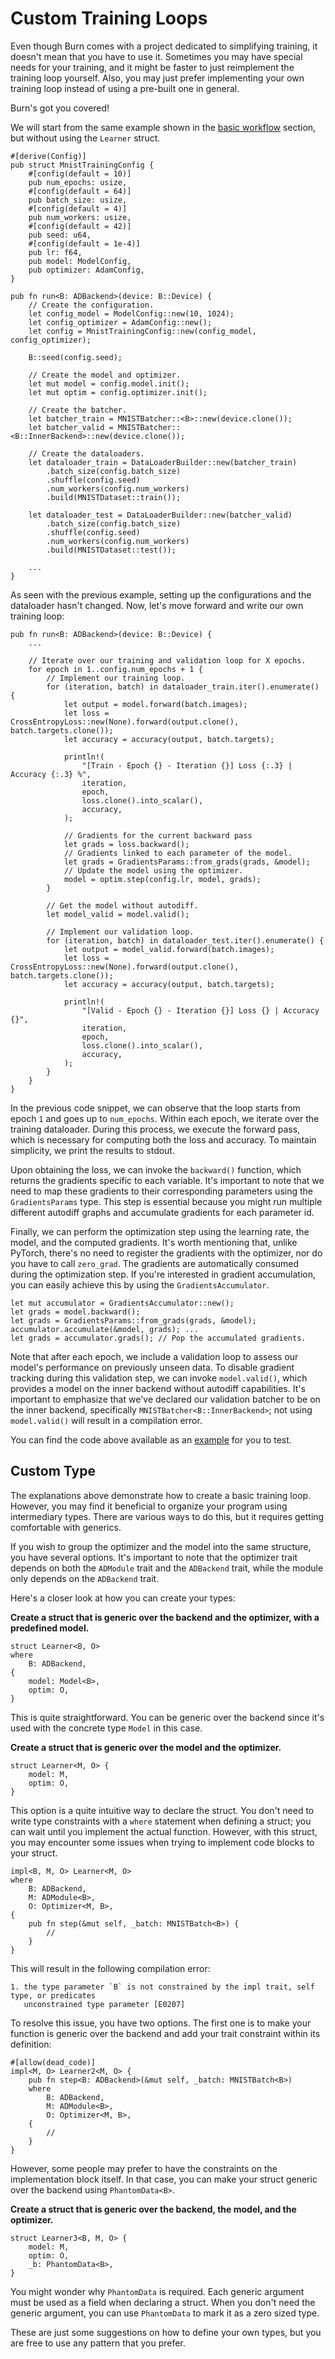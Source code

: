 # Custom Training Loops

Even though Burn comes with a project dedicated to simplifying training, it doesn't mean that you
have to use it. Sometimes you may have special needs for your training, and it might be faster to
just reimplement the training loop yourself. Also, you may just prefer implementing your own
training loop instead of using a pre-built one in general.

Burn's got you covered!

We will start from the same example shown in the [basic workflow](./basic-workflow)
section, but without using the `Learner` struct.

```rust, ignore
#[derive(Config)]
pub struct MnistTrainingConfig {
    #[config(default = 10)]
    pub num_epochs: usize,
    #[config(default = 64)]
    pub batch_size: usize,
    #[config(default = 4)]
    pub num_workers: usize,
    #[config(default = 42)]
    pub seed: u64,
    #[config(default = 1e-4)]
    pub lr: f64,
    pub model: ModelConfig,
    pub optimizer: AdamConfig,
}

pub fn run<B: ADBackend>(device: B::Device) {
    // Create the configuration.
    let config_model = ModelConfig::new(10, 1024);
    let config_optimizer = AdamConfig::new();
    let config = MnistTrainingConfig::new(config_model, config_optimizer);

    B::seed(config.seed);

    // Create the model and optimizer.
    let mut model = config.model.init();
    let mut optim = config.optimizer.init();

    // Create the batcher.
    let batcher_train = MNISTBatcher::<B>::new(device.clone());
    let batcher_valid = MNISTBatcher::<B::InnerBackend>::new(device.clone());

    // Create the dataloaders.
    let dataloader_train = DataLoaderBuilder::new(batcher_train)
        .batch_size(config.batch_size)
        .shuffle(config.seed)
        .num_workers(config.num_workers)
        .build(MNISTDataset::train());

    let dataloader_test = DataLoaderBuilder::new(batcher_valid)
        .batch_size(config.batch_size)
        .shuffle(config.seed)
        .num_workers(config.num_workers)
        .build(MNISTDataset::test());

    ...
}
```

As seen with the previous example, setting up the configurations and the dataloader hasn't changed.
Now, let's move forward and write our own training loop:

```rust, ignore
pub fn run<B: ADBackend>(device: B::Device) {
    ...

    // Iterate over our training and validation loop for X epochs.
    for epoch in 1..config.num_epochs + 1 {
        // Implement our training loop.
        for (iteration, batch) in dataloader_train.iter().enumerate() {
            let output = model.forward(batch.images);
            let loss = CrossEntropyLoss::new(None).forward(output.clone(), batch.targets.clone());
            let accuracy = accuracy(output, batch.targets);

            println!(
                "[Train - Epoch {} - Iteration {}] Loss {:.3} | Accuracy {:.3} %",
                iteration,
                epoch,
                loss.clone().into_scalar(),
                accuracy,
            );

            // Gradients for the current backward pass
            let grads = loss.backward();
            // Gradients linked to each parameter of the model.
            let grads = GradientsParams::from_grads(grads, &model);
            // Update the model using the optimizer.
            model = optim.step(config.lr, model, grads);
        }

        // Get the model without autodiff.
        let model_valid = model.valid();

        // Implement our validation loop.
        for (iteration, batch) in dataloader_test.iter().enumerate() {
            let output = model_valid.forward(batch.images);
            let loss = CrossEntropyLoss::new(None).forward(output.clone(), batch.targets.clone());
            let accuracy = accuracy(output, batch.targets);

            println!(
                "[Valid - Epoch {} - Iteration {}] Loss {} | Accuracy {}",
                iteration,
                epoch,
                loss.clone().into_scalar(),
                accuracy,
            );
        }
    }
}
```

In the previous code snippet, we can observe that the loop starts from epoch `1` and goes up to
`num_epochs`. Within each epoch, we iterate over the training dataloader. During this process, we
execute the forward pass, which is necessary for computing both the loss and accuracy. To maintain
simplicity, we print the results to stdout.

Upon obtaining the loss, we can invoke the `backward()` function, which returns the gradients
specific to each variable. It's important to note that we need to map these gradients to their
corresponding parameters using the `GradientsParams` type. This step is essential because you might
run multiple different autodiff graphs and accumulate gradients for each parameter id.

Finally, we can perform the optimization step using the learning rate, the model, and the computed
gradients. It's worth mentioning that, unlike PyTorch, there's no need to register the gradients
with the optimizer, nor do you have to call `zero_grad`. The gradients are automatically consumed
during the optimization step. If you're interested in gradient accumulation, you can easily achieve
this by using the `GradientsAccumulator`.

```rust, ignore
let mut accumulator = GradientsAccumulator::new();
let grads = model.backward();
let grads = GradientsParams::from_grads(grads, &model);
accumulator.accumulate(&model, grads); ...
let grads = accumulator.grads(); // Pop the accumulated gradients.
```

Note that after each epoch, we include a validation loop to assess our model's performance on
previously unseen data. To disable gradient tracking during this validation step, we can invoke
`model.valid()`, which provides a model on the inner backend without autodiff capabilities. It's
important to emphasize that we've declared our validation batcher to be on the inner backend,
specifically `MNISTBatcher<B::InnerBackend>`; not using `model.valid()` will result in a compilation
error.

You can find the code above available as an
[example](https://github.com/burn-rs/burn/tree/main/examples/custom-training-loop) for you to test.

## Custom Type

The explanations above demonstrate how to create a basic training loop. However, you may find it
beneficial to organize your program using intermediary types. There are various ways to do this, but
it requires getting comfortable with generics.

If you wish to group the optimizer and the model into the same structure, you have several options.
It's important to note that the optimizer trait depends on both the `ADModule` trait and the
`ADBackend` trait, while the module only depends on the `ADBackend` trait.

Here's a closer look at how you can create your types:

**Create a struct that is generic over the backend and the optimizer, with a predefined model.**

```rust, ignore
struct Learner<B, O>
where
    B: ADBackend,
{
    model: Model<B>,
    optim: O,
}
```

This is quite straightforward. You can be generic over the backend since it's used with the concrete
type `Model` in this case.

**Create a struct that is generic over the model and the optimizer.**

```rust, ignore
struct Learner<M, O> {
    model: M,
    optim: O,
}
```

This option is a quite intuitive way to declare the struct. You don't need to write type constraints
with a `where` statement when defining a struct; you can wait until you implement the actual
function. However, with this struct, you may encounter some issues when trying to implement code
blocks to your struct.

```rust, ignore
impl<B, M, O> Learner<M, O>
where
    B: ADBackend,
    M: ADModule<B>,
    O: Optimizer<M, B>,
{
    pub fn step(&mut self, _batch: MNISTBatch<B>) {
        //
    }
}
```

This will result in the following compilation error:

```
1. the type parameter `B` is not constrained by the impl trait, self type, or predicates
   unconstrained type parameter [E0207]
```

To resolve this issue, you have two options. The first one is to make your function is generic over
the backend and add your trait constraint within its definition:

```rust, ignore
#[allow(dead_code)]
impl<M, O> Learner2<M, O> {
    pub fn step<B: ADBackend>(&mut self, _batch: MNISTBatch<B>)
    where
        B: ADBackend,
        M: ADModule<B>,
        O: Optimizer<M, B>,
    {
        //
    }
}
```

However, some people may prefer to have the constraints on the implementation block itself. In that
case, you can make your struct generic over the backend using `PhantomData<B>`.

**Create a struct that is generic over the backend, the model, and the optimizer.**

```rust, ignore
struct Learner3<B, M, O> {
    model: M,
    optim: O,
    _b: PhantomData<B>,
}
```

You might wonder why `PhantomData` is required. Each generic argument must be used as a field when
declaring a struct. When you don't need the generic argument, you can use `PhantomData` to mark it
as a zero sized type.

These are just some suggestions on how to define your own types, but you are free to use any pattern
that you prefer.
